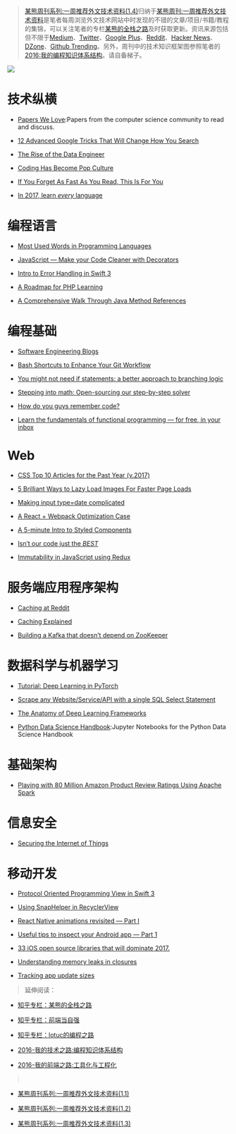 ﻿
> [某熊周刊系列:一周推荐外文技术资料(1.4)](https://zhuanlan.zhihu.com/p/25017944)归纳于[某熊周刊:一周推荐外文技术资料](https://github.com/wxyyxc1992/Coder-Knowledge-Graph/tree/master/Weekly)是笔者每周浏览外文技术网站中时发现的不错的文章/项目/书籍/教程的集锦，可以关注笔者的专栏[某熊的全栈之路](https://zhuanlan.zhihu.com/wxyyxc1992)及时获取更新。资讯来源包括但不限于[Medium](https://medium.com/)、[Twitter](https://twitter.com/)、[Google Plus](https://plus.google.com/)、[Reddit](https://www.reddit.com/)、[Hacker News](https://news.ycombinator.com/)、[DZone](https://dzone.com/)、[Github Trending](https://github.com/trending)。另外，周刊中的技术知识框架图参照笔者的[2016:我的编程知识体系结构](https://zhuanlan.zhihu.com/p/24476917?refer=wxyyxc1992)。请自备梯子。


![](https://coding.net/u/hoteam/p/Cache/git/raw/master/2017/1/2/075AB14B-09E7-4BB7-B59D-D1DE13B1E571.png)


# 技术纵横



- [Papers We Love](https://github.com/papers-we-love/papers-we-love):Papers from the computer science community to read and discuss.


- [12 Advanced Google Tricks That Will Change How You Search](https://medium.com/marketing-and-entrepreneurship/12-advanced-google-tricks-that-will-change-how-you-search-c29446fd0073#.144zuemij)

- [The Rise of the Data Engineer](https://medium.com/@maximebeauchemin/the-rise-of-the-data-engineer-91be18f1e603#.54fowndni) 

- [Coding Has Become Pop Culture](https://hackernoon.com/coding-has-become-a-pop-culture-939100f84b0c#.jb3bo0846) 

- [If You Forget As Fast As You Read, This Is For You](https://betterhumans.coach.me/if-you-forget-as-fast-as-you-read-this-is-for-you-afe1aaf04b7d#.w4s4gcrox) 

- [In 2017, learn *every* language](https://blog.bradfieldcs.com/in-2017-learn-every-language-59b11f68eee#.nt50pzee5)


# 编程语言



- [Most Used Words in Programming Languages](https://anvaka.github.io/common-words/#?lang=js) 

- [JavaScript — Make your Code Cleaner with Decorators](https://medium.com/@NetanelBasal/javascript-make-your-code-cleaner-with-decorators-d34fc72af947#.ad2ykevu5) 

- [Intro to Error Handling in Swift 3](https://medium.com/ios-geek-community/intro-to-error-handling-in-swift-3-edb2ce6a6668#.k8f98y9yy) 

- [A Roadmap for PHP Learning](https://medium.com/@mattburgess/a-roadmap-for-php-learning-e7071b528424#.60x3yck2d)

- [A Comprehensive Walk Through Java Method References](https://dzone.com/articles/a-comprehensive-walk-over-java-method-references?utm_source=mybridge&utm_medium=web&utm_campaign=read_more) 


# 编程基础

- [Software Engineering Blogs](https://github.com/kilimchoi/engineering-blogs)

- [Bash Shortcuts to Enhance Your Git Workflow](https://medium.freecodecamp.com/bash-shortcuts-to-enhance-your-git-workflow-5107d64ea0ff#.mycv3z6pa) 

- [You might not need if statements: a better approach to branching logic](https://hackernoon.com/you-might-not-need-if-statements-a-better-approach-to-branching-logic-59b4f877697f#.pnmxdconp) 

- [Stepping into math: Open-sourcing our step-by-step solver](https://blog.socratic.org/stepping-into-math-open-sourcing-our-step-by-step-solver-9b5da066ae36#.6bt7wr11o)

- [How do you guys remember code?](https://www.reddit.com/r/learnprogramming/comments/5pgq5r/how_do_you_guys_remember_code/) 

- [Learn the fundamentals of functional programming — for free, in your inbox](https://medium.freecodecamp.com/learning-the-fundamentals-of-functional-programming-425c9fd901c6#.rlhebquuo) 


# Web

- [CSS Top 10 Articles for the Past Year (v.2017)](https://medium.mybridge.co/css-top-10-articles-for-the-past-year-v-2017-e5f4a1ee30f8?source=reading_list---------17-2---------) 

- [5 Brilliant Ways to Lazy Load Images For Faster Page Loads](http://blog.dynamicdrive.com/5-brilliant-ways-to-lazy-load-images-for-faster-page-loads/) 

- [Making input type=date complicated](https://medium.com/samsung-internet-dev/making-input-type-date-complicated-a544fd27c45a#.ipm77phyj)

- [A React + Webpack Optimization Case](https://medium.com/@kudochien/a-react-webpack-optimization-case-27da392fb3ec#.wuwtvb7vq) 

- [A 5-minute Intro to Styled Components](https://medium.freecodecamp.com/a-5-minute-intro-to-styled-components-41f40eb7cd55#.pmezoo9qf) 

- [Isn’t our code just the *BEST*](https://medium.com/bumpers/isnt-our-code-just-the-best-f028a78f33a9#.8l8u7xmkc) 

- [Immutability in JavaScript using Redux](https://www.toptal.com/javascript/immutability-in-javascript-using-redux?utm_source=mybridge&utm_medium=web&utm_campaign=read_more)


# 服务端应用程序架构



- [Caching at Reddit](https://redditblog.com/2017/01/17/caching-at-reddit/?utm_source=mybridge&utm_medium=web&utm_campaign=read_more) 

- [Caching Explained](https://cachingexplained.com/#caching-explained)

- [Building a Kafka that doesn’t depend on ZooKeeper](https://medium.com/the-hoard/building-a-kafka-that-doesnt-depend-on-zookeeper-2c4701b6e961#.wsyo3nnyy)


# 数据科学与机器学习



- [Tutorial: Deep Learning in PyTorch](http://iamtrask.github.io/2017/01/15/pytorch-tutorial/?utm_source=mybridge&utm_medium=web&utm_campaign=read_more) 

- [Scrape any Website/Service/API with a single SQL Select Statement](https://hackernoon.com/scrape-any-website-service-api-with-a-single-sql-select-statement-8d60be1e9a49#.qk9dmtpdv)

- [The Anatomy of Deep Learning Frameworks](https://medium.com/@gokul_uf/the-anatomy-of-deep-learning-frameworks-46e2a7af5e47#.v68wm4ltw) 

- [Python Data Science Handbook](https://github.com/jakevdp/PythonDataScienceHandbook?utm_source=mybridge&utm_medium=web&utm_campaign=read_more):Jupyter Notebooks for the Python Data Science Handbook



# 基础架构

- [Playing with 80 Million Amazon Product Review Ratings Using Apache Spark](http://minimaxir.com/2017/01/amazon-spark/?utm_source=mybridge&utm_medium=web&utm_campaign=read_more) 


# 信息安全

- [Securing the Internet of Things](https://iot-for-all.com/securing-the-internet-of-things-cd478d87ab92#.1qlub260s)


# 移动开发

- [Protocol Oriented Programming View in Swift 3](https://medium.com/ios-geek-community/protocol-oriented-programming-view-in-swift-3-8bcb3305c427#.2jk68w2sk) 

- [Using SnapHelper in RecyclerView](https://blog.mindorks.com/using-snaphelper-in-recyclerview-fc616b6833e8?source=reading_list---------54-1---------)

- [React Native animations revisited — Part I](https://blog.callstack.io/react-native-animations-revisited-part-i-783143d4884#.4tywterbm) 

- [Useful tips to inspect your Android app — Part 1](https://medium.com/freenet-engineering/useful-tips-to-inspect-your-android-app-part-1-34415239e91a#.4ft9uc743) 

- [33 iOS open source libraries that will dominate 2017.](https://medium.com/app-coder-io/33-ios-open-source-libraries-that-will-dominate-2017-4762cf3ce449#.rnux26lgd) 

- [Understanding memory leaks in closures](https://medium.com/compileswift/understanding-memory-leaks-in-closures-48207214cba#.p9xaigne4)

- [Tracking app update sizes](https://medium.com/google-developers/tracking-app-update-sizes-1a1f57634f7b#.lv0ymtwry)



> 延伸阅读：
> 
- [知乎专栏：某熊的全栈之路](https://zhuanlan.zhihu.com/wxyyxc1992)
> 
- [知乎专栏：前端当自强](https://zhuanlan.zhihu.com/c_67532981)
> 
- [知乎专栏：lotuc的编程之路](https://zhuanlan.zhihu.com/lotuc)
> 
- [2016-我的技术之路:编程知识体系结构](https://zhuanlan.zhihu.com/p/24476917?refer=wxyyxc1992)
> 
- [2016-我的前端之路:工具化与工程化](https://zhuanlan.zhihu.com/p/24575395?refer=wxyyxc1992) 
> 
- [某熊周刊系列:一周推荐外文技术资料(1.1)](https://zhuanlan.zhihu.com/p/24739573)
> 
- [某熊周刊系列:一周推荐外文技术资料(1.2)](https://zhuanlan.zhihu.com/p/24840980)
> 
- [某熊周刊系列:一周推荐外文技术资料(1.3)](https://zhuanlan.zhihu.com/p/24940337)


